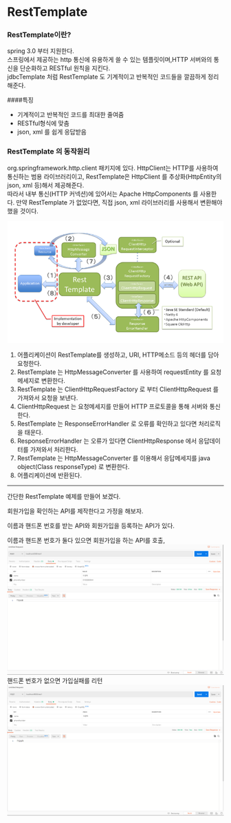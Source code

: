 # RestTemplate
### RestTemplate이란?
 spring 3.0 부터 지원한다.<br>
 스프링에서 제공하는 http 통신에 유용하게 쓸 수 있는 템플릿이며,HTTP 서버와의 통신을 단순화하고 RESTful 원칙을 지킨다.<br>
 jdbcTemplate 처럼 RestTemplate 도 기계적이고 반복적인 코드들을 깔끔하게 정리해준다. <br>

####특징
- 기계적이고 반복적인 코드를 최대한 줄여줌
- RESTful형식에 맞춤
- json, xml 를 쉽게 응답받음

### RestTemplate 의 동작원리
org.springframework.http.client 패키지에 있다. HttpClient는 HTTP를 사용하여 통신하는 범용 라이브러리이고, 
RestTemplate은 HttpClient 를 추상화(HttpEntity의 json, xml 등)해서 제공해준다.<br>
 따라서 내부 통신(HTTP 커넥션)에 있어서는 Apache HttpComponents 를 사용한다. 만약 RestTemplate 가 없었다면, 
 직접 json, xml 라이브러리를 사용해서 변환해야 했을 것이다.<br>
 
 ![image](images/다운로드.png)

1. 어플리케이션이 RestTemplate를 생성하고, URI, HTTP메소드 등의 헤더를 담아 요청한다.
2. RestTemplate 는 HttpMessageConverter 를 사용하여 requestEntity 를 요청메세지로 변환한다.
3. RestTemplate 는 ClientHttpRequestFactory 로 부터 ClientHttpRequest 를 가져와서 요청을 보낸다.
4. ClientHttpRequest 는 요청메세지를 만들어 HTTP 프로토콜을 통해 서버와 통신한다.
5. RestTemplate 는 ResponseErrorHandler 로 오류를 확인하고 있다면 처리로직을 태운다.
6. ResponseErrorHandler 는 오류가 있다면 ClientHttpResponse 에서 응답데이터를 가져와서 처리한다.
7. RestTemplate 는 HttpMessageConverter 를 이용해서 응답메세지를 java object(Class responseType) 로 변환한다.
8. 어플리케이션에 반환된다.


---
간단한 RestTemplate 예제를 만들어 보겠다.

회원가입을 확인하는 API를 제작한다고 가정을 해보자.<br>

이름과 핸드폰 번호를 받는 API와 회원가입을 등록하는 API가 있다.<br>

이름과 핸드폰 번호가 둘다 있으면 회원가입을 하는 API를 호출,<br>
 ![image](images/성공.png)
  핸드폰 번호가 없으면 가입실패를 리턴<br>
 ![image](images/실패.png)
   


